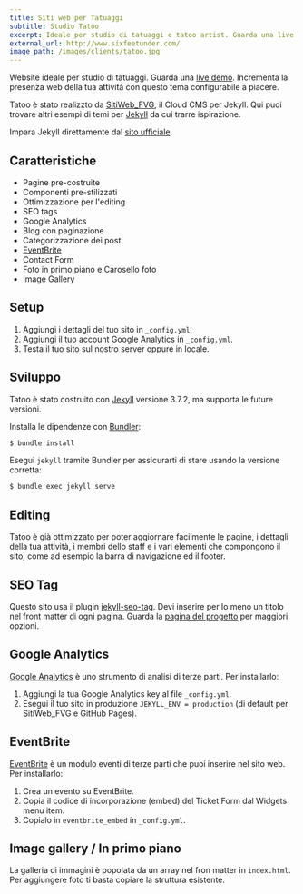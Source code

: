 ```yaml
---
title: Siti web per Tatuaggi
subtitle: Studio Tatoo
excerpt: Ideale per studio di tatuaggi e tatoo artist. Guarda una live demo. Incrementa la presenza web della tua attività con questo tema configurabile a piacere.
external_url: http://www.sixfeetunder.com/
image_path: /images/clients/tatoo.jpg
---
```

Website ideale per studio di tatuaggi. Guarda una [live demo](http://www.sixfeetunder.com/).
Incrementa la presenza web della tua attività con questo tema configurabile a piacere.

Tatoo è stato realizzto da [SitiWeb_FVG](/), il Cloud CMS per Jekyll.
Qui puoi trovare altri esempi di temi per [Jekyll](http://jekyllthemes.org/) da cui trarre ispirazione.

Impara Jekyll direttamente dal [sito ufficiale](https://jekyllrb.com/).

## Caratteristiche

* Pagine pre-costruite
* Componenti pre-stilizzati
* Ottimizzazione per l'editing
* SEO tags
* Google Analytics
* Blog con paginazione
* Categorizzazione dei post
* [EventBrite](https://www.eventbrite.com/)
* Contact Form
* Foto in primo piano e Carosello foto
* Image Gallery

## Setup

1. Aggiungi i dettagli del tuo sito in `_config.yml`.
2. Aggiungi il tuo account Google Analytics in `_config.yml`.
3. Testa il tuo sito sul nostro server oppure in locale.

## Sviluppo

Tatoo è stato costruito con [Jekyll](http://jekyllrb.com/) versione 3.7.2, ma supporta le future versioni.

Installa le dipendenze con [Bundler](http://bundler.io/):

~~~bash
$ bundle install
~~~

Esegui `jekyll` tramite Bundler per assicurarti di stare usando la versione corretta:

~~~bash
$ bundle exec jekyll serve
~~~

## Editing

Tatoo è già ottimizzato per poter aggiornare facilmente le pagine, i dettagli della tua attività, i membri dello staff e i vari elementi che compongono il sito, come ad esempio la barra di navigazione ed il footer.

## SEO Tag

Questo sito usa il plugin [jekyll-seo-tag](https://github.com/jekyll/jekyll-seo-tag). Devi inserire per lo meno un titolo nel front matter di ogni pagina. Guarda la [pagina del progetto](https://github.com/jekyll/jekyll-seo-tag) per maggiori opzioni.

## Google Analytics

[Google Analytics](https://www.google.com/analytics/) è uno strumento di analisi di terze parti. Per installarlo:

1. Aggiungi la tua Google Analytics key al file `_config.yml`.
2. Esegui il tuo sito in produzione `JEKYLL_ENV = production` (di default per SitiWeb_FVG e GitHub Pages).

## EventBrite

[EventBrite](https://www.eventbrite.com/) è un modulo eventi di terze parti che puoi inserire nel sito web. Per installarlo:

1. Crea un evento su EventBrite.
2. Copia il codice di incorporazione (embed) del Ticket Form dal Widgets menu item.
3. Copialo in `eventbrite_embed` in `_config.yml`.

## Image gallery / In primo piano

La galleria di immagini è popolata da un array nel fron matter in `index.html`. Per aggiungere foto ti basta copiare la struttura esistente.
